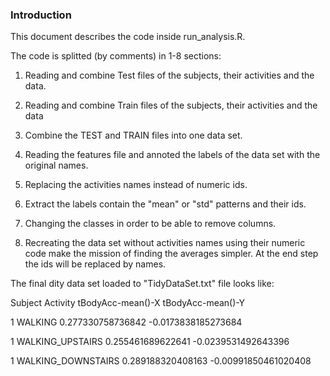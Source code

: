 ### Introduction

This document describes the code inside  run_analysis.R.

The code is splitted (by comments) in 1-8 sections:

1. Reading and combine Test files of the 
   subjects, their activities and the data.
   
2. Reading and combine Train files of the 
   subjects, their activities and the data   

3. Combine the TEST and TRAIN files into one data set.

4. Reading the features file and annoted the labels
   of the data set with the original names.
   
5. Replacing the activities names instead of numeric ids.
  
6. Extract the labels contain the "mean" or "std" patterns
   and their ids.
   
7. Changing the classes in order to be able to remove columns.

8. Recreating the data set without activities names
   using their numeric code make the mission of finding
   the averages simpler. At the end step the ids will be 
   replaced by names.

The final dity data set loaded to "TidyDataSet.txt" file looks like:

Subject           Activity tBodyAcc-mean()-X    tBodyAcc-mean()-Y

1                  WALKING 0.277330758736842  -0.0173838185273684

1         WALKING_UPSTAIRS 0.255461689622641  -0.0239531492643396 

1       WALKING_DOWNSTAIRS 0.289188320408163 -0.00991850461020408


